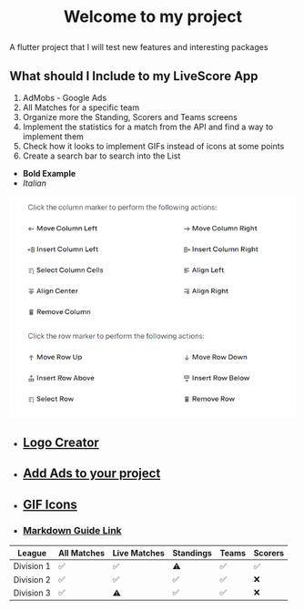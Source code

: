 # <p style="text-align: center;"> Welcome to my project</p>

A flutter project that I will test new features and interesting packages

## What should I Include to my LiveScore App

1. AdMobs - Google Ads
2. All Matches for a specific team
3. Organize more the Standing, Scorers and Teams screens
4. Implement the statistics for a match from the API and find a way to implement them
5. Check how it looks to implement GIFs instead of icons at some points
6. Create a search bar to search into the List

- **Bold Example**
- _Italian_

![alt-text](assets/Markdown_Table_Guide.png "Markdown Table Cheat Sheet")

- ## **[Logo Creator](https://logomakr.com/app/)**
- ## **[Add Ads to your project](https://www.youtube.com/watch?v=IYHEG-9gTMU)**
- ## **[GIF Icons](https://lordicon.com/)**
- ### **[Markdown Guide Link](https://www.markdownguide.org/extended-syntax/)**

| **League** | **All Matches**    | **Live Matches**   | **Standings**      | **Teams**          | **Scorers**        |
|------------|--------------------|--------------------|--------------------|--------------------|--------------------|
| Division 1 | :white_check_mark: | :white_check_mark: | :warning:          | :white_check_mark: | :white_check_mark: |
| Division 2 | :white_check_mark: | :white_check_mark: | :white_check_mark: | :white_check_mark: | :x:                |
| Division 3 | :white_check_mark: | :warning:          | :white_check_mark: | :white_check_mark: | :x:                |